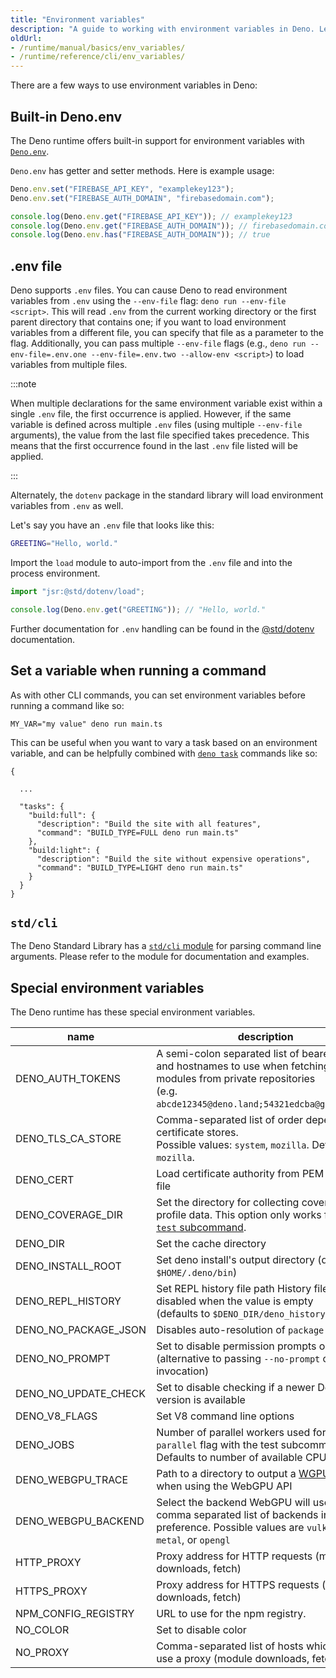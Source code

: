 ```yaml
---
title: "Environment variables"
description: "A guide to working with environment variables in Deno. Learn about Deno.env API, .env file support, CLI configuration, and special environment variables that control Deno's behavior."
oldUrl:
- /runtime/manual/basics/env_variables/
- /runtime/reference/cli/env_variables/
---
```


There are a few ways to use environment variables in Deno:

## Built-in Deno.env

The Deno runtime offers built-in support for environment variables with
[`Deno.env`](https://docs.deno.com/api/deno/~/Deno.env).

`Deno.env` has getter and setter methods. Here is example usage:

```ts
Deno.env.set("FIREBASE_API_KEY", "examplekey123");
Deno.env.set("FIREBASE_AUTH_DOMAIN", "firebasedomain.com");

console.log(Deno.env.get("FIREBASE_API_KEY")); // examplekey123
console.log(Deno.env.get("FIREBASE_AUTH_DOMAIN")); // firebasedomain.com
console.log(Deno.env.has("FIREBASE_AUTH_DOMAIN")); // true
```

## .env file

Deno supports `.env` files. You can cause Deno to read environment variables
from `.env` using the `--env-file` flag: `deno run --env-file <script>`. This
will read `.env` from the current working directory or the first parent
directory that contains one; if you want to load environment variables from a
different file, you can specify that file as a parameter to the flag.
Additionally, you can pass multiple `--env-file` flags (e.g.,
`deno run --env-file=.env.one --env-file=.env.two --allow-env <script>`) to load
variables from multiple files.

:::note

When multiple declarations for the same environment variable exist within a
single `.env` file, the first occurrence is applied. However, if the same
variable is defined across multiple `.env` files (using multiple `--env-file`
arguments), the value from the last file specified takes precedence. This means
that the first occurrence found in the last `.env` file listed will be applied.

:::

Alternately, the `dotenv` package in the standard library will load environment
variables from `.env` as well.

Let's say you have an `.env` file that looks like this:

```sh
GREETING="Hello, world."
```

Import the `load` module to auto-import from the `.env` file and into the
process environment.

```ts
import "jsr:@std/dotenv/load";

console.log(Deno.env.get("GREETING")); // "Hello, world."
```

Further documentation for `.env` handling can be found in the
[@std/dotenv](https://jsr.io/@std/dotenv/doc) documentation.

## Set a variable when running a command

As with other CLI commands, you can set environment variables before running a
command like so:

```shell
MY_VAR="my value" deno run main.ts
```

This can be useful when you want to vary a task based on an environment
variable, and can be helpfully combined with
[`deno task`](/runtime/reference/cli/task/) commands like so:

```jsonc title="deno.json"
{

  ...
  
  "tasks": {
    "build:full": {
      "description": "Build the site with all features",
      "command": "BUILD_TYPE=FULL deno run main.ts"
    },
    "build:light": {
      "description": "Build the site without expensive operations",
      "command": "BUILD_TYPE=LIGHT deno run main.ts"
    }
  }
}
```

## `std/cli`

The Deno Standard Library has a [`std/cli` module](https://jsr.io/@std/cli) for
parsing command line arguments. Please refer to the module for documentation and
examples.

## Special environment variables

The Deno runtime has these special environment variables.

| name                 | description                                                                                                                                                                       |
| -------------------- | --------------------------------------------------------------------------------------------------------------------------------------------------------------------------------- |
| DENO_AUTH_TOKENS     | A semi-colon separated list of bearer tokens and hostnames to use when fetching remote modules from private repositories<br />(e.g. `abcde12345@deno.land;54321edcba@github.com`) |
| DENO_TLS_CA_STORE    | Comma-separated list of order dependent certificate stores.<br />Possible values: `system`, `mozilla`. Defaults to `mozilla`.                                                     |
| DENO_CERT            | Load certificate authority from PEM encoded file                                                                                                                                  |
| DENO_COVERAGE_DIR    | Set the directory for collecting coverage profile data. This option only works for [`deno test` subcommand](/runtime/reference/cli/test/).                                        |
| DENO_DIR             | Set the cache directory                                                                                                                                                           |
| DENO_INSTALL_ROOT    | Set deno install's output directory (defaults to `$HOME/.deno/bin`)                                                                                                               |
| DENO_REPL_HISTORY    | Set REPL history file path History file is disabled when the value is empty <br />(defaults to `$DENO_DIR/deno_history.txt`)                                                      |
| DENO_NO_PACKAGE_JSON | Disables auto-resolution of `package.json`                                                                                                                                        |
| DENO_NO_PROMPT       | Set to disable permission prompts on access<br />(alternative to passing `--no-prompt` on invocation)                                                                             |
| DENO_NO_UPDATE_CHECK | Set to disable checking if a newer Deno version is available                                                                                                                      |
| DENO_V8_FLAGS        | Set V8 command line options                                                                                                                                                       |
| DENO_JOBS            | Number of parallel workers used for the `--parallel` flag with the test subcommand.<br />Defaults to number of available CPUs.                                                    |
| DENO_WEBGPU_TRACE    | Path to a directory to output a [WGPU trace](https://github.com/gfx-rs/wgpu/pull/619) to when using the WebGPU API                                                                |
| DENO_WEBGPU_BACKEND  | Select the backend WebGPU will use, or a comma separated list of backends in order of preference. Possible values are `vulkan`, `dx12`, `metal`, or `opengl`                      |
| HTTP_PROXY           | Proxy address for HTTP requests (module downloads, fetch)                                                                                                                         |
| HTTPS_PROXY          | Proxy address for HTTPS requests (module downloads, fetch)                                                                                                                        |
| NPM_CONFIG_REGISTRY  | URL to use for the npm registry.                                                                                                                                                  |
| NO_COLOR             | Set to disable color                                                                                                                                                              |
| NO_PROXY             | Comma-separated list of hosts which do not use a proxy (module downloads, fetch)                                                                                                  |
